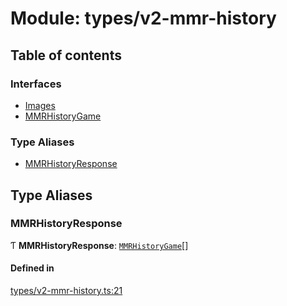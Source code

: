 # Module: types/v2-mmr-history

## Table of contents

### Interfaces

- [Images](../interfaces/types_v2_mmr_history.Images.md)
- [MMRHistoryGame](../interfaces/types_v2_mmr_history.MMRHistoryGame.md)

### Type Aliases

- [MMRHistoryResponse](types_v2_mmr_history.md#mmrhistoryresponse)

## Type Aliases

### MMRHistoryResponse

Ƭ **MMRHistoryResponse**: [`MMRHistoryGame`](../interfaces/types_v2_mmr_history.MMRHistoryGame.md)[]

#### Defined in

[types/v2-mmr-history.ts:21](https://github.com/jameslinimk/unofficial-valorant-api/blob/c148ced/package/src/types/v2-mmr-history.ts#L21)

